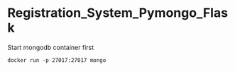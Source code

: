 # Registration_System_Pymongo_Flask

Start mongodb container first

    docker run -p 27017:27017 mongo

